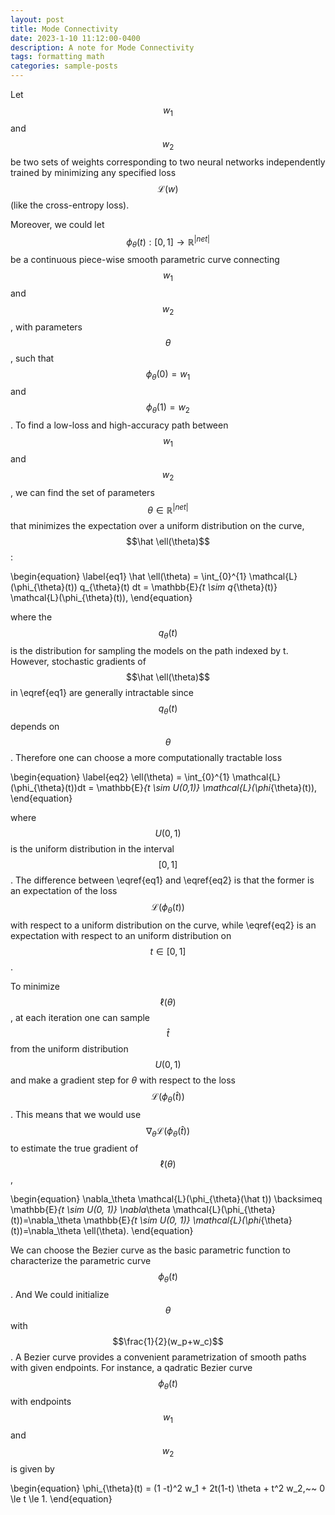 ```yaml
---
layout: post
title: Mode Connectivity
date: 2023-1-10 11:12:00-0400
description: A note for Mode Connectivity
tags: formatting math
categories: sample-posts
---
```


Let $$w_1$$ and $$w_2$$ be two sets of weights corresponding to two neural networks independently trained by minimizing any specified loss $$\mathcal{L}(w)$$ (like the cross-entropy loss).

Moreover, we could let $$\phi_{\theta}(t):[0,1] \rightarrow \mathbb{R}^{|net|}$$ be a continuous piece-wise smooth parametric curve connecting $$w_1$$ and $$w_2$$, with parameters $$\theta$$, such that $$\phi_{\theta}(0) = w_1$$ and $$\phi_{\theta}(1) = w_2$$. To find a low-loss and high-accuracy path between $$w_1$$ and $$w_2$$, we can find the set of parameters $$\theta \in \mathbb{R}^{|net|}$$ that minimizes the expectation over a uniform distribution on the curve, $$\hat \ell(\theta)$$:

\begin{equation}
   \label{eq1}
   \hat \ell(\theta) = \int_{0}^{1} \mathcal{L}(\phi_{\theta}(t)) q_{\theta}(t) dt = \mathbb{E}_{t \sim  q_{\theta}(t)} \mathcal{L}(\phi_{\theta}(t)),
\end{equation}

where the $$q_\theta(t)$$ is the distribution for sampling the models on the path indexed by t.
However, stochastic gradients of $$\hat \ell(\theta)$$ in \eqref{eq1} are generally intractable since $$q_{\theta}(t)$$ depends on $$\theta$$.
Therefore one can choose a more computationally tractable loss

\begin{equation}
   \label{eq2}
   \ell(\theta) = \int_{0}^{1} \mathcal{L}(\phi_{\theta}(t))dt = \mathbb{E}_{t \sim U(0,1)} \mathcal{L}(\phi_{\theta}(t)),
\end{equation}

where $$U(0,1)$$ is the uniform distribution in the interval $$[0,1]$$.
The difference between \eqref{eq1} and \eqref{eq2} is that 
the former is an expectation of the loss $$\mathcal{L}(\phi_{\theta}(t))$$ with respect to a uniform distribution on the curve, 
while \eqref{eq2} is an expectation with respect to an uniform distribution on $$t\in[0,1]$$. 

To minimize $$\ell(\theta)$$, at each iteration one can sample $$\hat t$$ from the uniform distribution $$U(0,1)$$ and 
make a gradient step for $\theta$ with respect to the loss $$\mathcal{L}(\phi_{\theta}(\hat t))$$.
This means that we would use $$\nabla_\theta \mathcal{L}(\phi_{\theta}(\hat t))$$ to estimate the true gradient of $$\ell(\theta)$$, 

\begin{equation}
      \nabla_\theta \mathcal{L}(\phi_{\theta}(\hat t)) \backsimeq \mathbb{E}_{t \sim U(0, 1)} \nabla_\theta \mathcal{L}(\phi_{\theta}(t))=\nabla_\theta \mathbb{E}_{t \sim U(0, 1)} \mathcal{L}(\phi_{\theta}(t))=\nabla_\theta \ell(\theta). 
\end{equation}

We can choose the Bezier curve as the basic parametric function to characterize the parametric curve $$\phi_\theta(t)$$.
And We could initialize $$\theta$$ with $$\frac{1}{2}(w_p+w_c)$$.
A Bezier curve provides a convenient parametrization of smooth paths with given endpoints. 
For instance, a qadratic Bezier curve $$\phi_{\theta}(t)$$ with
endpoints $$w_1$$ and $$w_2$$ is given by

\begin{equation}
    \phi_{\theta}(t) = (1 -t)^2  w_1 + 2t(1-t) \theta + t^2  w_2,~~ 0 \le t \le 1.
\end{equation}
